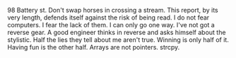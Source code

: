 98 Battery st.
 Don't swap horses in crossing a stream.
This report, by its very length, defends itself against the risk of being read.
I do not fear computers. I fear the lack of them.
I can only go one way. I've not got a reverse gear.
A good engineer thinks in reverse and asks himself about the stylistic.
 Half the lies they tell about me aren't true.
Winning is only half of it. Having fun is the other half.
Arrays are not pointers.
strcpy.
